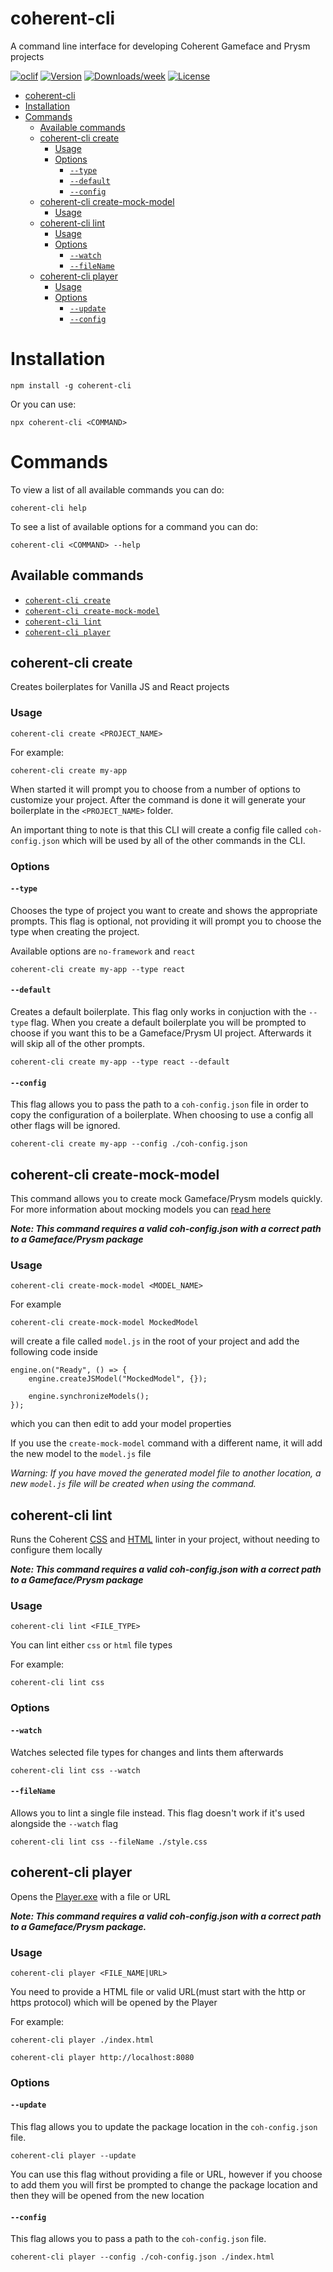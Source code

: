 # coherent-cli

A command line interface for developing Coherent Gameface and Prysm projects

[![oclif](https://img.shields.io/badge/cli-oclif-brightgreen.svg)](https://oclif.io)
[![Version](https://img.shields.io/npm/v/coherent-cli.svg)](https://npmjs.org/package/coherent-cli)
[![Downloads/week](https://img.shields.io/npm/dw/coherent-cli.svg)](https://npmjs.org/package/coherent-cli)
[![License](https://img.shields.io/npm/l/coherent-cli.svg)](https://github.com/https://github.com/orgs/CoherentLabs/coherent-cli/blob/master/package.json)

<!-- toc -->

- [coherent-cli](#coherent-cli)
- [Installation](#installation)
- [Commands](#commands)
  - [Available commands](#available-commands)
  - [coherent-cli create](#coherent-cli-create)
    - [Usage](#usage)
    - [Options](#options)
      - [`--type`](#--type)
      - [`--default`](#--default)
      - [`--config`](#--config)
  - [coherent-cli create-mock-model](#coherent-cli-create-mock-model)
    - [Usage](#usage-1)
  - [coherent-cli lint](#coherent-cli-lint)
    - [Usage](#usage-2)
    - [Options](#options-1)
      - [`--watch`](#--watch)
      - [`--fileName`](#--filename)
  - [coherent-cli player](#coherent-cli-player)
    - [Usage](#usage-3)
    - [Options](#options-2)
      - [`--update`](#--update)
      - [`--config`](#--config-1)
    <!-- tocstop -->

# Installation

```sh-session
npm install -g coherent-cli
```

Or you can use:

```
npx coherent-cli <COMMAND>
```

# Commands

<!-- commands -->

To view a list of all available commands you can do:

```
coherent-cli help
```

To see a list of available options for a command you can do:

```
coherent-cli <COMMAND> --help
```

## Available commands

-   [`coherent-cli create`](#coherent-cli-create)
-   [`coherent-cli create-mock-model`](#coherent-cli-create-mock-model)
-   [`coherent-cli lint`](#coherent-cli-lint)
-   [`coherent-cli player`](#coherent-cli-player)

## coherent-cli create

Creates boilerplates for Vanilla JS and React projects

### Usage

```
coherent-cli create <PROJECT_NAME>
```

For example:

```
coherent-cli create my-app
```

When started it will prompt you to choose from a number of options to customize your project. After the command is done it will generate your boilerplate in the `<PROJECT_NAME>` folder.

An important thing to note is that this CLI will create a config file called `coh-config.json` which will be used by all of the other commands in the CLI.

### Options

#### `--type`

Chooses the type of project you want to create and shows the appropriate prompts. This flag is optional, not providing it will prompt you to choose the type when creating the project.

Available options are `no-framework` and `react`

```
coherent-cli create my-app --type react
```

#### `--default`

Creates a default boilerplate. This flag only works in conjuction with the `--type` flag. When you create a default boilerplate you will be prompted to choose if you want this to be a Gameface/Prysm UI project. Afterwards it will skip all of the other prompts.

```
coherent-cli create my-app --type react --default
```

#### `--config`

This flag allows you to pass the path to a `coh-config.json` file in order to copy the configuration of a boilerplate. When choosing to use a config all other flags will be ignored.

```
coherent-cli create my-app --config ./coh-config.json
```

## coherent-cli create-mock-model

This command allows you to create mock Gameface/Prysm models quickly. For more information about mocking models you can [read here](https://coherent-labs.com/Documentation/cpp-gameface/da/d45/data_binding__j_s.html)

**_Note: This command requires a valid coh-config.json with a correct path to a Gameface/Prysm package_**

### Usage

```
coherent-cli create-mock-model <MODEL_NAME>
```

For example

```
coherent-cli create-mock-model MockedModel
```

will create a file called `model.js` in the root of your project and add the following code inside

```
engine.on("Ready", () => {
    engine.createJSModel("MockedModel", {});

    engine.synchronizeModels();
});
```

which you can then edit to add your model properties

If you use the `create-mock-model` command with a different name, it will add the new model to the `model.js` file

_Warning: If you have moved the generated model file to another location, a new `model.js` file will be created when using the command._

## coherent-cli lint

Runs the Coherent [CSS](https://coherent-labs.com/Documentation/cpp-gameface/dc/de0/css_linting.html) and [HTML](https://coherent-labs.com/Documentation/cpp-gameface/d0/d25/html_linting.html) linter in your project, without needing to configure them locally

**_Note: This command requires a valid coh-config.json with a correct path to a Gameface/Prysm package_**

### Usage

```
coherent-cli lint <FILE_TYPE>
```

You can lint either `css` or `html` file types

For example:

```
coherent-cli lint css
```

### Options

#### `--watch`

Watches selected file types for changes and lints them afterwards

```
coherent-cli lint css --watch
```

#### `--fileName`

Allows you to lint a single file instead. This flag doesn't work if it's used alongside the `--watch` flag

```
coherent-cli lint css --fileName ./style.css
```

## coherent-cli player

Opens the [Player.exe](https://coherent-labs.com/Documentation/cpp-gameface/d8/db6/player.html) with a file or URL

**_Note: This command requires a valid coh-config.json with a correct path to a Gameface/Prysm package._**

### Usage

```
coherent-cli player <FILE_NAME|URL>
```

You need to provide a HTML file or valid URL(must start with the http or https protocol) which will be opened by the Player

For example:

```
coherent-cli player ./index.html

coherent-cli player http://localhost:8080
```

### Options

#### `--update`

This flag allows you to update the package location in the `coh-config.json` file.

```
coherent-cli player --update
```

You can use this flag without providing a file or URL, however if you choose to add them you will first be prompted to change the package location and then they will be opened from the new location

#### `--config`

This flag allows you to pass a path to the `coh-config.json` file.

```
coherent-cli player --config ./coh-config.json ./index.html
```

<!-- commandsstop -->
